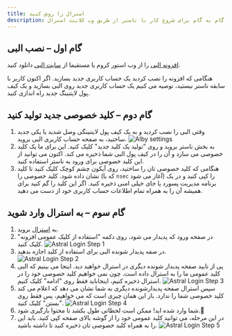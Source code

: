 ```yaml
---
title: استرال را روش کنید
description: یک راهنمای گام به گام برای شروع کار با ناستر از طریق وب کلاینت استرال. 
---
```


## گام اول – نصب البی

 [افزونه البی](https://chrome.google.com/webstore/detail/alby-bitcoin-lightning-wa/iokeahhehimjnekafflcihljlcjccdbe) را  از وب استور کروم یا مستقیما از [سایت البی](https://getalby.com/) دانلود کنید.

هنگامی که افزونه را نصب کردید یک حساب کاربری جدید بسازید. اگر اکنون کاربر با سابقه ناستر نیستید، توصیه می کنیم یک حساب کاربری جدید روی البی بسازید و یک کیف پول لایتنینگ جدید راه اندازی کنید.


## گام دوم – کلید خصوصی جدید تولید کنید

1. وقتی البی را نصب کردید و به یک کیف پول لایتنینگی وصل شدید یا یکی جدید ساختید، به صفحه حساب کاربری البی بروید. ![Alby settings](/images/alby-accounts.webp)
2. به بخش ناستر بروید و روی "تولید یک کلید جدید" کلیک کنید. این برای ما یک کلید خصوصی می سازد و آن را در کیف پول البی شما ذخیره می کند. اکنون می توانید از این کلید خصوصی برای ورود به ناستر استفاده کنید.
1. هنگامی که کلید خصوصی تان را ساختید، روی آیکون چشم کوچک کلیک کنید تا کلید نشان داده شود. کلید خصوصی را (که با `nsec` آغاز می شود) را کپی کنید و در یک برنامه مدیریت پسورد یا جای خیلی امنی ذخیره کنید. اگر این کلید را گم کنید برای همیشه آن را به همراه تمام اطلاعات حساب کاربری خود از دست می دهید.

## گام سوم – به استرال وارد شوید

1. به [استرال](https://astral.ninja) بروید.
2. در صفحه ورود که پدیدار می شود، روی دکمه "استفاده از کلیک عمومی افزونه" کلیک کنید. ![Astral Login Step 1](/images/astral-login.webp)
1. در صفه پدیدار شونده البی برای استفاده از کلید اجازه بدهید. ![Astral Login Step 2](/images/astral-login2.webp)
1. پی از تایید صفحه پدیدار شونده دیگری در استرال خواهید دید. اینجا می بینیم که البی کلید عمومی ما را به استرال داده است. چون نمی خواهیم کلید خصوصی خود را در استرال ذخیره کنیم، اینجاباید فقط روی "ادامه" کلیک کنیم. ![Astral Login Step 3](/images/astral-login3.webp)
1. سپس استرال صفحه پدیدارشونده دیگری به شما نشان می دهد که اعلام می کند کلید خصوصی شما را ندارد. باز این همان چیزی است که می خواهیم، پس فقط روی "بستن" کلیک کنید. ![Astral Login Step 4](/images/astral-login4.webp)
1.  شما وارد شده اید! ممکن است لحظاتی طول بکشد تا محتوا بارگیری شود.🤙
1. در این مرحله، می توانید کلید عمومی خود را از گوشه بالای صفحه کپی کنید. باید این را به همراه کلید خصوصی تان ذخیره کنید تا داشته باشید. ![Astral Login Step 5](/images/astral-login5.webp)
   
